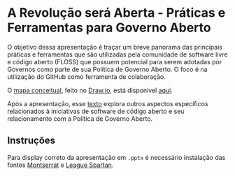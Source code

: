 # A Revolução será Aberta - Práticas e Ferramentas para Governo Aberto

O objetivo dessa apresentação é traçar um breve panorama das principais práticas e ferramentas que são utilizadas pela comunidade de software livre e código aberto (FLOSS) que possuem potencial para serem adotadas por Governos como parte de sua Política de Governo Aberto. O foco é na utilização do GitHub como ferramenta de colaboração.

O [mapa conceitual](https://en.wikipedia.org/wiki/Concept_map), feito no [Draw.io](https://www.draw.io/), está disponível [aqui](https://drive.google.com/file/d/1pRe5dyqajQNtg8rCXGF4J3yQUNM4nZ6h/view?usp=sharing).

Após a apresentação, esse [texto](open-source-software-policy) explora outros aspectos específicos relacionados à iniciativas de software de código aberto e seu relacionamento com a Política de Governo Aberto.

## Instruções

Para display correto da apresentação em `.pptx` é necessário instalação das fontes [Montserrat](https://fonts.google.com/specimen/Montserrat) e [League Spartan](https://www.fontsquirrel.com/fonts/league-spartan).